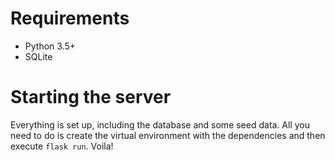 # Requirements
* Python 3.5+
* SQLite

# Starting the server
Everything is set up, including the database and some seed data. All you need to do is create the virtual environment with the dependencies and then execute `flask run`. Voila!
